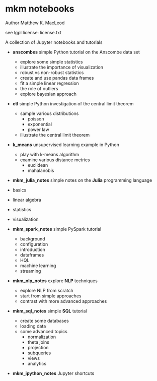 # mkm notebooks

Author Matthew K. MacLeod

see lgpl license: license.txt

A collection of Jupyter notebooks and tutorials

* **anscombes**    simple Python tutorial on the Anscombe data set
  * explore some simple statistics
  * illustrate the importance of visualization
  * robust vs non-robust statistics
  * create and use pandas data frames
  * fit a simple linear regression
  * the role of outliers
  * explore bayesian approach

* **ctl**     simple Python investigation of the central limit theorem
  * sample various distributions
    * poisson
    * exponential
    * power law
  * illustrate the central limit theorem

* **k_means**   unsupervised learning example in Python
  * play with k-means algorithm
  * examine various distance metrics
    * euclidean
    * mahalanobis

* **mkm_julia_notes**  simple notes on the **Julia** programming language
 * basics
 * linear algebra
 * statistics
 * visualization

* **mkm_spark_notes**  simple PySpark tutorial
  * background
  * configuration
  * introduction
  * dataframes
  * HQL
  * machine learning
  * streaming

* **mkm_nlp_notes** explore **NLP** techniques
  * explore NLP from scratch
  * start from simple approaches
  * contrast with more advanced approaches

* **mkm_sql_notes**  simple **SQL** tutorial
  * create some databases
  * loading data
  * some advanced topics
    * normalization
    * theta joins
    * projection
    * subqueries
    * views
    * analytics

* **mkm_ipython_notes** Jupyter shortcuts

